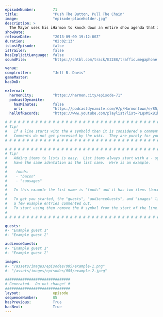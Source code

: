 ```yaml
---
episodeNumber:        71
title:                "Push The Button, Pull The Chain"
image:                "episode-placeholder.jpg"
description: >
  The Mayor uses his iHarmon to knock down an entire show agenda that includes topics like Premium Gas and what Harmontown should do this year for Halloween when Comptroller Jeff Davis says no to his idea for 15 minutes straight. Later, Erin doesn't unde...
showDate:             
releaseDate:          "2013-09-09 19:12:00Z"
duration:             "02:02:13"
isLostEpisode:        false
isTrailer:            false
hasExplicitLanguage:  false
soundFile:            "https://chtbl.com/track/E2288/traffic.megaphone.fm/STA3646792805.mp3?updated=1555607950"

venue:                
comptroller:          "Jeff B. Davis"
gameMaster:           
hasDnD:               

external:
  harmonCity:         "https://harmon.city/episode-71"
  podcastDynamite:
    hasMinutes:       false
    url:              "https://podcastdynamite.com/#/p/Harmontown/e/85/71"
  hallOfRecords:      "https://www.youtube.com/playlist?list=PLqxM5x81hNOaTW0fvBVB4QH9wcoZVWsha"

# # # # # # # # # # # # # # # # # # # # # # # # # # # # # # # # # # # # # # # # # # # # #
# Tip!
#   If a line starts with the # symbold then it is considered a comment.
#   Comments do not get processed by the wiki.  They are purely for your information.
# # # # # # # # # # # # # # # # # # # # # # # # # # # # # # # # # # # # # # # # # # # # #

# # # # # # # # # # # # # # # # # # # # # # # # # # # # # # # # # # # # # # # # # # # # #
# Tip!
#   Adding items to lists is easy.  List items always start with a - symbol and have
#   have the same identation as the list name.  Here is an example.
#
#    foods:
#    - "bacon"
#    - "sausages"
#
#   In this example the list name is "foods" and it has two items (bacon, and sausages).
#
#   To get you started, the "guests", "audienceGuests", and "images" lists below have
#   a few example entries commented out.
#   To start using them remove the # symbol from the start of the line.
#
# # # # # # # # # # # # # # # # # # # # # # # # # # # # # # # # # # # # # # # # # # # # #

guests:
#- "Example guest 1"
#- "Example guest 2"

audienceGuests:
#- "Example guest 1"
#- "Example guest 2"

images:
#- "/assets/images/episodes/085/example-1.png"
#- "/assets/images/episodes/085/example-2.jpeg"

##############################
# Generated.  Do not change! #
##############################
layout:               episode
sequenceNumber:       85
hasPrevious:          True
hasNext:              True
---
```


<!-- The episode description will be rendered here -->

<!-- Add your content BELOW here -->
<!-- vvvvvvvvvvvvvvvvvvvvvvvvvvv -->




<!-- ^^^^^^^^^^^^^^^^^^^^^^^^^^^ -->
<!-- Add your content ABOVE here -->

<!-- The episode gallery will be rendered here -->